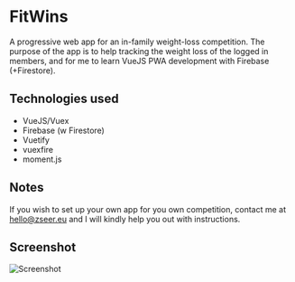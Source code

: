 # FitWins

A progressive web app for an in-family weight-loss competition. The purpose of the app is to help tracking the weight loss of the logged in members, and for me to learn VueJS PWA development with Firebase (+Firestore).

## Technologies used

- VueJS/Vuex
- Firebase (w Firestore)
- Vuetify
- vuexfire
- moment.js

## Notes

If you wish to set up your own app for you own competition, contact me at hello@zseer.eu and I will kindly help you out with instructions.

## Screenshot

![Screenshot](https://dev.zseer.eu/fitwins.jpg)
